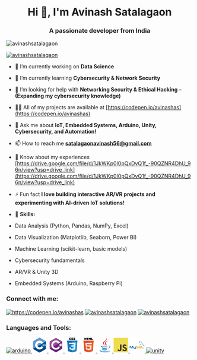 <h1 align="center">Hi 👋, I'm Avinash Satalagaon</h1>
<h3 align="center">A passionate developer from India</h3>

<p align="left"> <img src="https://komarev.com/ghpvc/?username=avinashsatalagaon&label=Profile%20views&color=0e75b6&style=flat" alt="avinashsatalagaon" /> </p>

<p align="left"> <a href="https://github.com/ryo-ma/github-profile-trophy"><img src="https://github-profile-trophy.vercel.app/?username=avinashsatalagaon" alt="avinashsatalagaon" /></a> </p>

- 🔭 I’m currently working on **Data Science**

- 🌱 I’m currently learning **Cybersecurity & Network Security**

- 🤝 I’m looking for help with **Networking Security & Ethical Hacking – (Expanding my cybersecurity knowledge)**

- 👨‍💻 All of my projects are available at [https://codepen.io/avinashas](https://codepen.io/avinashas)

- 💬 Ask me about **IoT, Embedded Systems, Arduino, Unity, Cybersecurity, and Automation!**

- 📫 How to reach me **satalagaonavinash56@gmail.com**

- 📄 Know about my experiences [https://drive.google.com/file/d/1JkWKp0I0pQxDvQ1f_-90QZNR4DhU_96n/view?usp=drive_link](https://drive.google.com/file/d/1JkWKp0I0pQxDvQ1f_-90QZNR4DhU_96n/view?usp=drive_link)

- ⚡ Fun fact **I love building interactive AR/VR projects and experimenting with AI-driven IoT solutions!**
 - 🧠 **Skills:**  
  - Data Analysis (Python, Pandas, NumPy, Excel)  
  - Data Visualization (Matplotlib, Seaborn, Power BI)  
  - Machine Learning (scikit-learn, basic models)  
  - Cybersecurity fundamentals  
  - AR/VR & Unity 3D  
  - Embedded Systems (Arduino, Raspberry Pi)

<h3 align="left">Connect with me:</h3>
<p align="left">
<a href="https://codepen.io/https://codepen.io/avinashas" target="blank"><img align="center" src="https://raw.githubusercontent.com/rahuldkjain/github-profile-readme-generator/master/src/images/icons/Social/codepen.svg" alt="https://codepen.io/avinashas" height="30" width="40" /></a>
<a href="https://linkedin.com/in/avinashsatalagaon" target="blank"><img align="center" src="https://raw.githubusercontent.com/rahuldkjain/github-profile-readme-generator/master/src/images/icons/Social/linked-in-alt.svg" alt="avinashsatalagaon" height="30" width="40" /></a>
<a href="https://instagram.com/avinashsatalagaon" target="blank"><img align="center" src="https://raw.githubusercontent.com/rahuldkjain/github-profile-readme-generator/master/src/images/icons/Social/instagram.svg" alt="avinashsatalagaon" height="30" width="40" /></a>
</p>

<h3 align="left">Languages and Tools:</h3>
<p align="left"> <a href="https://www.arduino.cc/" target="_blank" rel="noreferrer"> <img src="https://cdn.worldvectorlogo.com/logos/arduino-1.svg" alt="arduino" width="40" height="40"/> </a> <a href="https://www.w3schools.com/cpp/" target="_blank" rel="noreferrer"> <img src="https://raw.githubusercontent.com/devicons/devicon/master/icons/cplusplus/cplusplus-original.svg" alt="cplusplus" width="40" height="40"/> </a> <a href="https://www.w3schools.com/cs/" target="_blank" rel="noreferrer"> <img src="https://raw.githubusercontent.com/devicons/devicon/master/icons/csharp/csharp-original.svg" alt="csharp" width="40" height="40"/> </a> <a href="https://www.w3schools.com/css/" target="_blank" rel="noreferrer"> <img src="https://raw.githubusercontent.com/devicons/devicon/master/icons/css3/css3-original-wordmark.svg" alt="css3" width="40" height="40"/> </a> <a href="https://www.w3.org/html/" target="_blank" rel="noreferrer"> <img src="https://raw.githubusercontent.com/devicons/devicon/master/icons/html5/html5-original-wordmark.svg" alt="html5" width="40" height="40"/> </a> <a href="https://www.java.com" target="_blank" rel="noreferrer"> <img src="https://raw.githubusercontent.com/devicons/devicon/master/icons/java/java-original.svg" alt="java" width="40" height="40"/> </a> <a href="https://developer.mozilla.org/en-US/docs/Web/JavaScript" target="_blank" rel="noreferrer"> <img src="https://raw.githubusercontent.com/devicons/devicon/master/icons/javascript/javascript-original.svg" alt="javascript" width="40" height="40"/> </a> <a href="https://www.mysql.com/" target="_blank" rel="noreferrer"> <img src="https://raw.githubusercontent.com/devicons/devicon/master/icons/mysql/mysql-original-wordmark.svg" alt="mysql" width="40" height="40"/> </a> <a href="https://unity.com/" target="_blank" rel="noreferrer"> <img src="https://www.vectorlogo.zone/logos/unity3d/unity3d-icon.svg" alt="unity" width="40" height="40"/> </a> </p>
